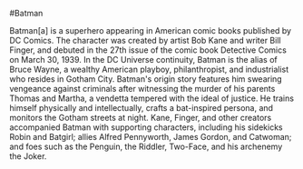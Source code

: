 #Batman

Batman[a] is a superhero appearing in American comic books published by DC Comics. The character was created by artist Bob Kane and writer Bill Finger, and debuted in the 27th issue of the comic book Detective Comics on March 30, 1939. In the DC Universe continuity, Batman is the alias of Bruce Wayne, a wealthy American playboy, philanthropist, and industrialist who resides in Gotham City. Batman's origin story features him swearing vengeance against criminals after witnessing the murder of his parents Thomas and Martha, a vendetta tempered with the ideal of justice. He trains himself physically and intellectually, crafts a bat-inspired persona, and monitors the Gotham streets at night. Kane, Finger, and other creators accompanied Batman with supporting characters, including his sidekicks Robin and Batgirl; allies Alfred Pennyworth, James Gordon, and Catwoman; and foes such as the Penguin, the Riddler, Two-Face, and his archenemy the Joker. 
